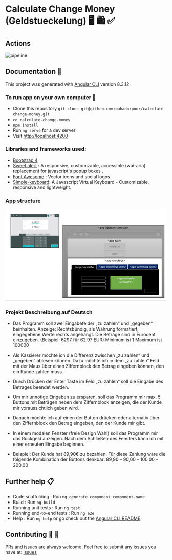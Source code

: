 # Calculate Change Money (Geldstueckelung) 🖥 🛍 ✅

## Actions 
![pipeline](https://github.com/bahadorpour/calculate-change-money/workflows/pipeline/badge.svg)

## Documentation 📖

This project was generated with [Angular CLI](https://github.com/angular/angular-cli) version 8.3.12.

### To run app on your own computer 🚀 
* Clone this repository `git clone git@github.com:bahadorpour/calculate-change-money.git`
* `cd calculate-change-money`
* `npm install`
* Run `ng serve` for a dev server
* Visit [http://localhost:4200](http://localhost:4200)

### Libraries and frameworks used:

+ [Bootstrap 4](https://getbootstrap.com/)
+ [Sweet alert](https://github.com/sweetalert2/ngx-sweetalert2) : A responsive, customizable, accessible (wai-aria) replacement for javascript's popup boxes .
+ [Font Awesome](https://github.com/FortAwesome/angular-fontawesome) : Vector icons and social logos.
+ [Simple-keyboard](https://hodgef.com/simple-keyboard/): A Javascript Virtual Keyboard - Customizable, responsive and lightweight.
### App structure

![structure](./src/assets/analysis.PNG)


### Projekt Beschreibung auf Deutsch
  + Das Programm soll zwei Eingabefelder „zu zahlen“ und „gegeben“ beinhalten. Anzeige: Rechtsbündig, als Währung formatiert, eingegebene Werte rechts angehängt. Die Beträge sind in Eurocent einzugeben. (Beispiel: 6297 für 62.97 EUR)
Minimum ist 1 Maximum ist 100000
  + Als Kassierer möchte ich die Differenz zwischen „zu zahlen“ und „gegeben“ ablesen können. Dazu möchte ich in dem „zu zahlen“ Feld mit der Maus über einen Ziffernblock den Betrag eingeben können, den ein Kunde zahlen muss.
  + Durch Drücken der Enter Taste im Feld „zu zahlen“ soll die Eingabe des Betrages beendet werden.
  + Um mir unnötige Eingaben zu ersparen, soll das Programm mir max. 5 Buttons mit Beträgen neben dem Ziffernblock anzeigen, die der Kunde mir voraussichtlich geben wird.
  + Danach möchte ich auf einen der Button drücken oder alternativ über den Ziffernblock den Betrag eingeben, den der Kunde mir gibt.
  + In einem modalen Fenster (freie Design Wahl) soll das Programm mir das Rückgeld anzeigen. Nach dem Schließen des Fensters kann ich mit einer erneuten Eingabe beginnen.

  + Beispiel: Der Kunde hat 89,90€ zu bezahlen. Für diese Zahlung wäre die folgende  Kombination der Buttons denkbar: 89,90 – 90,00 – 100,00 – 200,00

## Further help 📋

* Code scaffolding :  Run `ng generate component component-name`
* Build : Run `ng build`
* Running unit tests : Run `ng test`
* Running end-to-end tests : Run `ng e2e`
* Help : Run `ng help` or go check out the [Angular CLI README](https://github.com/angular/angular-cli/blob/master/README.md).

## Contributing 📧 🎯

PRs and issues are always welcome. Feel free to submit any issues you have at:
[issues](https://github.com/bahadorpour/calculate-change-money/issues)
